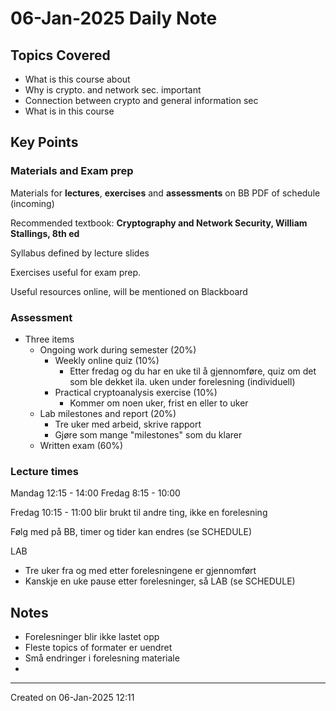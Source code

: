 # 06-Jan-2025 Daily Note

## Topics Covered
* What is this course about
* Why is crypto. and network sec. important
* Connection between crypto and general information sec
* What is in this course

## Key Points

### Materials and Exam prep
Materials for **lectures**, **exercises** and **assessments** on BB
	PDF of schedule (incoming)

Recommended textbook: **Cryptography and Network Security, William Stallings, 8th ed**

Syllabus defined by lecture slides

Exercises useful for exam prep.

Useful resources online, will be mentioned on Blackboard

### Assessment
* Three items
	* Ongoing work during semester (20%)
		* Weekly online quiz (10%)
			* Etter fredag og du har en uke til å gjennomføre, quiz om det som ble dekket ila. uken under forelesning (individuell)
		* Practical cryptoanalysis exercise (10%)
			* Kommer om noen uker, frist en eller to uker
	* Lab milestones and report (20%)
		* Tre uker med arbeid, skrive rapport
		* Gjøre som mange "milestones" som du klarer
	* Written exam (60%)



### Lecture times

Mandag 12:15 - 14:00
Fredag 8:15 - 10:00

Fredag 10:15 - 11:00 blir brukt til andre ting, ikke en forelesning

Følg med på BB, timer og tider kan endres (se SCHEDULE)

LAB
* Tre uker fra og med etter forelesningene er gjennomført
* Kanskje en uke pause etter forelesninger, så LAB (se SCHEDULE)

## Notes
- Forelesninger blir ikke lastet opp
- Fleste topics of formater er uendret
- Små endringer i forelesning materiale
- 

---

Created on 06-Jan-2025 12:11
